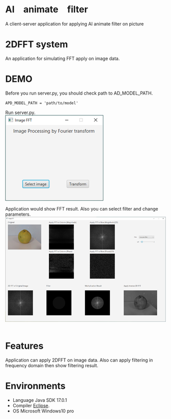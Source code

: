 # AI　animate　filter
A client-server application for applying AI animate filter on picture

# 2DFFT system
An application for simulating FFT apply on image data.

# DEMO

Before you run server.py, you should check path to AD_MODEL_PATH.
```
APD_MODEL_PATH = 'path/to/model'
```
Run server.py.<br />
![image](https://github.com/ooniwatori/2DFFT-system/blob/main/demo/demo1.png)<br />

Application would show FFT result. Also you can select filter and change parameters.<br />
![image](https://github.com/ooniwatori/2DFFT-system/blob/main/demo/demo2.png)<br /><br />


# Features

Application can apply 2DFFT on image data. Also can apply filtering in frequency domain then show filtering result.

# Environments 

* Language Java SDK 17.0.1
* Compiler [Eclipse](https://www.eclipse.org/).
* OS Microsoft Windows10 pro
